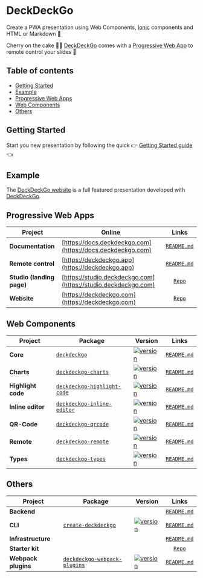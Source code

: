 # DeckDeckGo

Create a PWA presentation using Web Components, [Ionic](http://ionicframework.com) components and HTML or Markdown 🚀

Cherry on the cake 🍒🎂 [DeckDeckGo] comes with a [Progressive Web App](https://deckdeckgo.app) to remote control your slides 📱

## Table of contents

- [Getting Started](#getting-started)
- [Example](#example)
- [Progressive Web Apps](#progressive-web-apps)
- [Web Components](#web-components)
- [Others](#others)
 
## Getting Started

Start you new presentation by following the quick  👉 [Getting Started guide](https://docs.deckdeckgo.com/docs) 👈

## Example
   
The [DeckDeckGo website](https://github.com/deckgo/deckdeckgo-website) is a full featured presentation developed with [DeckDeckGo].

## Progressive Web Apps

| Project | Online | Links |
| ------- | ------- |:-----:|
| **Documentation** | [https://docs.deckdeckgo.com](https://docs.deckdeckgo.com) | [`README.md`](docs/README.md)
| **Remote control** | [https://deckdeckgo.app](https://deckdeckgo.app) | [`README.md`](remote/README.md)
| **Studio (landing page)** | [https://studio.deckdeckgo.com](https://studio.deckdeckgo.com) | [`Repo`](http://github.com/deckgo/deckdeckgo-studio-landing/README.md)
| **Website** | [https://deckdeckgo.com](https://deckdeckgo.com) | [`Repo`](http://github.com/deckgo/deckdeckgo-website/README.md)

## Web Components

| Project | Package | Version | Links |
| ------- | ------- | ------- |:-----:|
| **Core** | [`deckdeckgo`](https://www.npmjs.com/package/deckdeckgo) | [![version](https://img.shields.io/npm/v/deckdeckgo/latest.svg)](https://www.npmjs.com/package/deckdeckgo) | [`README.md`](webcomponents/core/README.md)
| **Charts** | [`deckdeckgo-charts`](https://www.npmjs.com/package/deckdeckgo-charts) | [![version](https://img.shields.io/npm/v/deckdeckgo-charts/latest.svg)](https://www.npmjs.com/package/deckdeckgo-charts) | [`README.md`](webcomponents/charts/README.md)
| **Highlight code** | [`deckdeckgo-highlight-code`](https://www.npmjs.com/package/deckdeckgo-highlight-code) | [![version](https://img.shields.io/npm/v/deckdeckgo-highlight-code/latest.svg)](https://www.npmjs.com/package/deckdeckgo-highlight-code) | [`README.md`](webcomponents/highlight-code/README.md)
| **Inline editor** | [`deckdeckgo-inline-editor`](https://www.npmjs.com/package/deckdeckgo-inline-editor) | [![version](https://img.shields.io/npm/v/deckdeckgo-highlight-code/latest.svg)](https://www.npmjs.com/package/deckdeckgo-inline-editor) | [`README.md`](webcomponents/inline-editor/README.md)
| **QR-Code** | [`deckdeckgo-qrcode`](https://www.npmjs.com/package/deckdeckgo-qrcode) | [![version](https://img.shields.io/npm/v/deckdeckgo-qrcode/latest.svg)](https://www.npmjs.com/package/deckdeckgo-qrcode) | [`README.md`](webcomponents/qrcode/README.md)
| **Remote** | [`deckdeckgo-remote`](https://www.npmjs.com/package/deckdeckgo-remote) | [![version](https://img.shields.io/npm/v/deckdeckgo-remote/latest.svg)](https://www.npmjs.com/package/deckdeckgo-remote) | [`README.md`](webcomponents/remote/README.md)
| **Types** | [`deckdeckgo-types`](https://www.npmjs.com/package/deckdeckgo-types) | [![version](https://img.shields.io/npm/v/deckdeckgo-types/latest.svg)](https://www.npmjs.com/package/deckdeckgo-types) | [`README.md`](webcomponents/types/README.md)

## Others
| Project | Package | Version | Links |
| ------- | ------- | ------- |:-----:|
| **Backend** | | | [`README.md`](backend/README.md)
| **CLI** | [`create-deckdeckgo`](https://www.npmjs.com/package/create-deckdeckgo) | [![version](https://img.shields.io/npm/v/create-deckdeckgo/latest.svg)](https://www.npmjs.com/package/create-deckdeckgo) | [`README.md`](cli/README.md)
| **Infrastructure** | | | [`README.md`](infra/README.md)
| **Starter kit** | | | [`Repo`](http://github.com/deckgo/deckdeckgo-starter/README.md)
| **Webpack plugins** | [`deckdeckgo-webpack-plugins`](https://www.npmjs.com/package/deckdeckgo-webpack-plugins) | [![version](https://img.shields.io/npm/v/deckdeckgo-webpack-plugins/latest.svg)](https://www.npmjs.com/package/deckdeckgo-webpack-plugins) | [`README.md`](webpack/README.md)

[DeckDeckGo]: https://deckdeckgo.com
